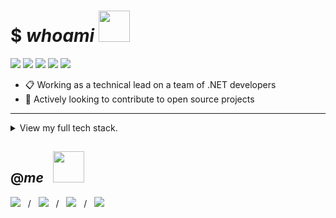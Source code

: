 # $ *whoami* <img src="https://mariajandersen.com/wp-content/uploads/2019/03/gladkunde_gif.gif" width="50">
<a href="#"><img src="https://img.shields.io/badge/Full%20Stack-Developer-white?style=flat-square"></a>
<a href="#"><img src="https://img.shields.io/badge/Open%20Source-Advocate-white?style=flat-square"></a>
<a href="#"><img src="https://img.shields.io/badge/Clean%20Code-Fanatic-white?style=flat-square"></a>
<a href="#"><img src="https://img.shields.io/badge/DevOps-Wizard-white?style=flat-square"></a>
<a href="#"><img src="https://img.shields.io/badge/Shift%20Left-Mentor-white?style=flat-square"></a>

* :clipboard: Working as a technical lead on a team of .NET developers
* :seedling: Actively looking to contribute to open source projects

---

<details>
  <summary>View my full tech stack.</summary>
  
 <table>
  <tr>
   <td>syntax</td>
   <td>
    <img src="https://img.shields.io/badge/-JavaScript-F7DF1E?style=flat-square&logo=javascript&logoColor=black"/>
    <img src="https://img.shields.io/badge/-TypeScript-007ACC?style=flat-square&logo=typescript"/>
    <img src="https://img.shields.io/badge/-Python-3776AB?style=flat-square&logo=Python&logoColor=white"/>
    <img src="https://img.shields.io/badge/-C%20Sharp-00599C?style=flat-square&logo=c%20sharp"/>
    <img src="https://img.shields.io/badge/-.NET-5C2D91?style=flat-square&logo=.net"/>
    <img src="https://img.shields.io/badge/-Java-007396?style=flat-square&logo=java&logoColor=white"/>
    <img src="https://img.shields.io/badge/-HTML5-E34F26?style=flat-square&logo=html5&logoColor=white"/>
    <img src="https://img.shields.io/badge/-CSS3-1572B6?style=flat-square&logo=css3"/>
    <img src="https://img.shields.io/badge/-Sass-CC6699?style=flat-square&logo=sass&logoColor=white"/>
    <img src="https://img.shields.io/badge/-Markdown-black?style=flat-square&logo=markdown&logoColor=white"/>
  </td>
  </tr>
  <tr>
     <td>frameworks</td>
      <td>
       <img src="https://img.shields.io/badge/-React-61DAFB?style=flat-square&logo=react&logoColor=black"/>
       <img src="https://img.shields.io/badge/-Angular-DD0031?style=flat-square&logo=Angular"/>
       <img src="https://img.shields.io/badge/-Bootstrap-563D7C?style=flat-square&logo=bootstrap"/>
       <img src="https://img.shields.io/badge/-Node.js-339933?style=flat-square&logo=Node.js&logoColor=white"/>
       <img src="https://img.shields.io/badge/-Vue.js-4FC08D?style=flat-square&logo=vue.js&logoColor=white"/>
       <img src="https://img.shields.io/badge/-jQuery-0769AD?style=flat-square&logo=jquery&logoColor=white"/>
       <img src="https://img.shields.io/badge/-Django-092E20?style=flat-square&logo=django&logoColor=white"/>
       <img src="https://img.shields.io/badge/-Flask-black?style=flat-square&logo=flask&logoColor=white"/>
       <img src="https://img.shields.io/badge/-Spring-6DB33F?style=flat-square&logo=spring&logoColor=white"/>
       <img src="https://img.shields.io/badge/-Swagger-85EA2D?style=flat-square&logo=swagger&logoColor=black"/>
     </td>
  </tr>
  <tr>
     <td>databases</td>
      <td>
       <img src="https://img.shields.io/badge/-MongoDB-47A248?style=flat-square&logo=mongodb&logoColor=white"/>
       <img src="https://img.shields.io/badge/-MySQL-4479A1?style=flat-square&logo=mysql&logoColor=white"/>
       <img src="https://img.shields.io/badge/-Microsoft%20SQL%20Server-CC2927?style=flat-square&logo=microsoft-sql-server&logoColor=white"/>
       <img src="https://img.shields.io/badge/-Oracle-F80000?style=flat-square&logo=oracle&logoColor=white"/>
     </td>
  </tr>
  <tr>
     <td>servers</td>
      <td>
       <img src="https://img.shields.io/badge/-Digital%20Ocean-darkblue?style=flat-square&logo=digitalocean"/>
       <img src="https://img.shields.io/badge/-Amazon%20AWS-232F3E?style=flat-square&logo=amazon-aws"/>
       <img src="https://img.shields.io/badge/-Google%20Cloud-4285F4?style=flat-square&logo=google-cloud&logoColor=white"/>
       <img src="https://img.shields.io/badge/-Red%20Hat%20Open%20Shift-EE0000?style=flat-square&logo=Red-Hat-Open-Shift"/>
       <img src="https://img.shields.io/badge/-Firebase-FFCA28?style=flat-square&logo=firebase&logoColor=black"/>
       <img src="https://img.shields.io/badge/-nginx-269539?style=flat-square&logo=nginx&logoColor=white"/>
       <img src="https://img.shields.io/badge/-Apache-D22128?style=flat-square&logo=apache&logoColor=white"/>
     </td>
  </tr>
  <tr>
     <td>devops</td>
      <td>
       <img src="https://img.shields.io/badge/-Git-F05032?style=flat-square&logo=git&logoColor=white"/>
       <img src="https://img.shields.io/badge/-GitHub-181717?style=flat-square&logo=github&logoColor=white"/>
       <img src="https://img.shields.io/badge/-GitLab-FCA121?style=flat-square&logo=gitlab&logoColor=white"/>
       <img src="https://img.shields.io/badge/-Jenkins-D24939?style=flat-square&logo=jenkins&logoColor=white"/>
       <img src="https://img.shields.io/badge/-SonarQube-4E9BCD?style=flat-square&logo=sonarqube&logoColor=white"/>
       <img src="https://img.shields.io/badge/-Subversion-809CC9?style=flat-square&logo=subversion&logoColor=white"/>
       <img src="https://img.shields.io/badge/-Azure%20DevOps-0078D7?style=flat-square&logo=azure-devops&logoColor=white"/>
     </td>
  </tr>
  <tr>
     <td>tools</td>
      <td>
       <img src="https://img.shields.io/badge/-Docker-2496ED?style=flat-square&logo=docker&logoColor=white"/>
       <img src="https://img.shields.io/badge/-Visual%20Studio%20Code-4E9BCD?style=flat-square&logo=visual-studio-code&logoColor=white"/>
       <img src="https://img.shields.io/badge/-Visual%20Studio-5C2D91?style=flat-square&logo=visual-studio&logoColor=white"/>
       <img src="https://img.shields.io/badge/-SonarLint-CC2026?style=flat-square&logo=sonarlint&logoColor=white"/>
       <img src="https://img.shields.io/badge/-WebStorm-black?style=flat-square&logo=webstorm&logoColor=white"/>
       <img src="https://img.shields.io/badge/-IntelliJ%20IDEA-black?style=flat-square&logo=intellij-idea&logoColor=white"/>
       <img src="https://img.shields.io/badge/-PyCharm-black?style=flat-square&logo=pycharm&logoColor=white"/>
       <img src="https://img.shields.io/badge/-Eclipse%20IDE-2C2255?style=flat-square&logo=eclipse-ide&logoColor=white"/>
       <img src="https://img.shields.io/badge/-Atom-66595C?style=flat-square&logo=atom&logoColor=white"/>
       <img src="https://img.shields.io/badge/-Jupyter-F37626?style=flat-square&logo=jupyter&logoColor=white"/>
       <img src="https://img.shields.io/badge/-Postman-FF6C37?style=flat-square&logo=postman&logoColor=white"/>
       <img src="https://img.shields.io/badge/-Apache%20Maven-C71A36?style=flat-square&logo=apache-maven&logoColor=white"/>
       <img src="https://img.shields.io/badge/-Gradle-02303A?style=flat-square&logo=gradle&logoColor=white"/>
       <img src="https://img.shields.io/badge/-Dynatrace-1496FF?style=flat-square&logo=dynatrace&logoColor=white"/>
       <img src="https://img.shields.io/badge/-Lighthouse-F44B21?style=flat-square&logo=lighthouse&logoColor=white"/>
       <img src="https://img.shields.io/badge/-Powershell-5391FE?style=flat-square&logo=powershell&logoColor=white"/>
       <img src="https://img.shields.io/badge/-Vagrant-1563FF?style=flat-square&logo=vagrant&logoColor=white"/>
       <img src="https://img.shields.io/badge/-Homebrew-FBB040?style=flat-square&logo=homebrew&logoColor=black"/>
     </td>
  </tr>
  <tr>
     <td>systems</td>
      <td>
       <img src="https://img.shields.io/badge/-MacOS-999?style=flat-square&logo=apple&logoColor=white"/>
       <img src="https://img.shields.io/badge/-Windows-0078D6?style=flat-square&logo=windows&logoColor=white"/>
       <img src="https://img.shields.io/badge/-Ubuntu-E95420?style=flat-square&logo=ubuntu&logoColor=white"/>
       <img src="https://img.shields.io/badge/-Debian-A81D33?style=flat-square&logo=debian&logoColor=white"/>
       <img src="https://img.shields.io/badge/-Raspberry%20Pi-C51A4A?style=flat-square&logo=Raspberry-Pi"/>
       <img src="https://img.shields.io/badge/-iPhone-black?style=flat-square&logo=ios&logoColor=white"/>
       <img src="https://img.shields.io/badge/-Android-3DDC84?style=flat-square&logo=android&logoColor=white"/>
     </td>
  </tr>
 </table>
</details>


## @*me* &nbsp; <img src="https://infoodmarketing.com/wp-content/uploads/2017/02/InboxSmall3.gif" width="50"></img> 
<a href="https://linkedin.com/in/brignano" alt="Linkedin Badge"><img src="https://img.shields.io/badge/-brignano-blue?style=flat-square&logo=Linkedin&logoColor=white&link=https://linkedin.com/in/brignano"/></a> &nbsp; / &nbsp;
<a href="https://twitter.com/brignano_" alt="Twitter Badge"><img src="https://img.shields.io/badge/-@brignano__-1DA1F2?style=flat-square&logo=twitter&logoColor=white&link=https://twitter.com/brignano_"/></a> &nbsp; / &nbsp;
<a href="https://brignano.io" alt="Website Badge"><img src="https://img.shields.io/badge/-brignano.io-grey?style=flat-square&labelColor=grey&logo=google-chrome&logoColor=white&link=https://brignano.io"/></a> &nbsp; / &nbsp;
<a href="mailto:anthonybrignano@gmail.com" alt="Gmail Badge"><img src="https://img.shields.io/badge/-anthonybrignano@gmail.com-c14438?style=flat-square&logo=Gmail&logoColor=white&link=mailto:anthonybrignano@gmail.com)"/></a>
